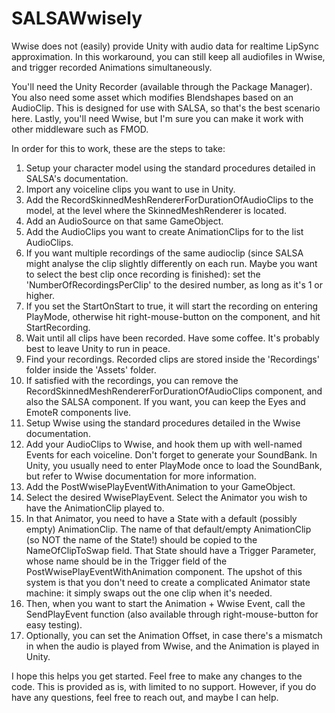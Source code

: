 # SALSAWwisely

Wwise does not (easily) provide Unity with audio data for realtime LipSync approximation.
In this workaround, you can still keep all audiofiles in Wwise, and trigger recorded Animations simultaneously.

You'll need the Unity Recorder (available through the Package Manager). You also need some asset which modifies Blendshapes based on an AudioClip. This is designed for use with SALSA, so that's the best scenario here. Lastly, you'll need Wwise, but I'm sure you can make it work with other middleware such as FMOD.

In order for this to work, these are the steps to take:
1. Setup your character model using the standard procedures detailed in SALSA's documentation.
2. Import any voiceline clips you want to use in Unity.
3. Add the RecordSkinnedMeshRendererForDurationOfAudioClips to the model, at the level where the SkinnedMeshRenderer is located.
4. Add an AudioSource on that same GameObject.
5. Add the AudioClips you want to create AnimationClips for to the list AudioClips.
6. If you want multiple recordings of the same audioclip (since SALSA might analyse the clip slightly differently on each run. Maybe you want to select the best clip once recording is finished): set the 'NumberOfRecordingsPerClip' to the desired number, as long as it's 1 or higher.
7. If you set the StartOnStart to true, it will start the recording on entering PlayMode, otherwise hit right-mouse-button on the component, and hit StartRecording.
8. Wait until all clips have been recorded. Have some coffee. It's probably best to leave Unity to run in peace.
9. Find your recordings. Recorded clips are stored inside the 'Recordings' folder inside the 'Assets' folder.
10. If satisfied with the recordings, you can remove the RecordSkinnedMeshRendererForDurationOfAudioClips component, and also the SALSA component. If you want, you can keep the Eyes and EmoteR components live.
11. Setup Wwise using the standard procedures detailed in the Wwise documentation.
12. Add your AudioClips to Wwise, and hook them up with well-named Events for each voiceline. Don't forget to generate your SoundBank. In Unity, you usually need to enter PlayMode once to load the SoundBank, but refer to Wwise documentation for more information.
13. Add the PostWwisePlayEventWithAnimation to your GameObject.
14. Select the desired WwisePlayEvent. Select the Animator you wish to have the AnimationClip played to.
15. In that Animator, you need to have a State with a default (possibly empty) AnimationClip. The name of that default/empty AnimationClip (so NOT the name of the State!) should be copied to the NameOfClipToSwap field. That State should have a Trigger Parameter, whose name should be in the Trigger field of the PostWwisePlayEventWithAnimation component. The upshot of this system is that you don't need to create a complicated Animator state machine: it simply swaps out the one clip when it's needed.
16. Then, when you want to start the Animation + Wwise Event, call the SendPlayEvent function (also available through right-mouse-button for easy testing).
17. Optionally, you can set the Animation Offset, in case there's a mismatch in when the audio is played from Wwise, and the Animation is played in Unity.

I hope this helps you get started. Feel free to make any changes to the code. This is provided as is, with limited to no support. However, if you do have any questions, feel free to reach out, and maybe I can help.
